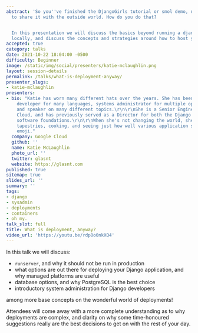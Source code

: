 ```yaml
---
abstract: 'So you''ve finished the DjangoGirls tutorial or smol demo, now you want
  to share it with the outside world. How do you do that?


  In this presentation we will discuss the basics beyond running a django project
  locally, and discuss the concepts and strategies around how to host your project.'
accepted: true
category: talks
date: 2021-10-22 18:04:00 -0500
difficulty: Beginner
image: /static/img/social/presenters/katie-mclaughlin.png
layout: session-details
permalink: /talks/what-is-deployment-anyway/
presenter_slugs:
- katie-mclaughlin
presenters:
- bio: "Katie has worn many different hats over the years. She has been a software
    developer for many languages, systems administrator for multiple operating systems,
    and speaker on many different topics.\r\n\r\nShe is a Senior Engineer at Google
    Cloud, and has previously served as a Director for both the Django and Python
    software foundations.\r\n\r\nWhen she's not changing the world, she enjoys making
    tapestries, cooking, and seeing just how well various application stacks handle
    emoji."
  company: Google Cloud
  github: ''
  name: Katie McLaughlin
  photo_url: ''
  twitter: glasnt
  website: https://glasnt.com
published: true
sitemap: true
slides_url: ''
summary: ''
tags:
- django
- sysadmin
- deployments
- containers
- oh my.
talk_slot: full
title: What is deployment, anyway?
video_url: 'https://youtu.be/rdp8o0nkXQ4'
---
```


In this talk we will discuss: 

* `runserver`, and why it should not be run in production
* what options are out there for deploying your Django application, and why managed platforms are useful
* database options, and why PostgreSQL is the best choice
* introductory system administration for Django developers

among more base concepts on the wonderful world of deployments!

Attendees will come away with a more complete understanding as to why deployments are complex, and clarity on why some time-honoured suggestions really are the best decisions to get on with the rest of your day.
